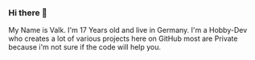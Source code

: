 ### Hi there 👋

My Name is Valk. 
I'm 17 Years old and live in Germany. 
I'm a Hobby-Dev who creates a lot of various projects here on GitHub most are Private because i'm not sure if the code will help you. 
